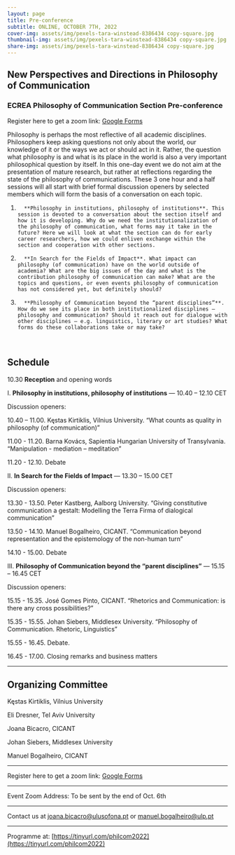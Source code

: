 ```yaml
---
layout: page
title: Pre-conference 
subtitle: ONLINE, OCTOBER 7TH, 2022
cover-img: assets/img/pexels-tara-winstead-8386434 copy-square.jpg
thumbnail-img: assets/img/pexels-tara-winstead-8386434 copy-square.jpg
share-img: assets/img/pexels-tara-winstead-8386434 copy-square.jpg
---
```



## New Perspectives and Directions in Philosophy of Communication


### ECREA Philosophy of Communication Section Pre-conference

Register here to get a zoom link: [Google Forms](https://forms.gle/EnFbRLEA5t94eAiaA)


Philosophy is perhaps the most reflective of all academic disciplines. Philosophers keep asking questions not only about the world, our knowledge of it or the ways we act or should act in it. Rather, the question what philosophy is and what is its place in the world is also a very important philosophical question by itself.
In this one-day event we do not aim at the presentation of mature research, but rather at reflections regarding the state of the philosophy of communications. 
These 3 one hour and a half sessions will all start with brief formal discussion openers by selected members which will form the basis of a conversation on each topic.


1.       **Philosophy in institutions, philosophy of institutions**. This session is devoted to a conversation about the section itself and how it is developing. Why do we need the institutionalization of the philosophy of communication, what forms may it take in the future? Here we will look at what the section can do for early career researchers, how we could enliven exchange within the section and cooperation with other sections.


2.       **In Search for the Fields of Impact**. What impact can philosophy (of communication) have on the world outside of academia? What are the big issues of the day and what is the contribution philosophy of communication can make? What are the topics and questions, or even events philosophy of communication has not considered yet, but definitely should?


3.       **Philosophy of Communication beyond the “parent disciplines”**. How do we see its place in both institutionalized disciplines – philosophy and communication? Should it reach out for dialogue with other disciplines – e.g. linguistics, literary or art studies? What forms do these collaborations take or may take?



 
## Schedule

10.30 **Reception** and opening words


I.       **Philosophy in institutions, philosophy of institutions** — 10.40 – 12.10 CET


Discussion openers: 


10.40 – 11.00. Kęstas Kirtiklis, Vilnius University. “What counts as quality in philosophy (of communication)” 


11.00 - 11.20. Barna Kovács, Sapientia Hungarian University of Transylvania. “Manipulation - mediation – meditation”


11.20 - 12.10. Debate


II.       **In Search for the Fields of Impact** — 13.30 – 15.00 CET


Discussion openers: 


13.30 - 13.50. Peter Kastberg, Aalborg University. “Giving constitutive communication a gestalt: Modelling the Terra Firma of dialogical communication”


13.50 - 14.10. Manuel Bogalheiro, CICANT. “Communication beyond representation and the epistemology of the non-human turn”


14.10 - 15.00. Debate


III.      **Philosophy of Communication beyond the “parent disciplines”** — 15.15 – 16.45 CET 


Discussion openers:


15.15 - 15.35. José Gomes Pinto, CICANT. “Rhetorics and Communication: is there any cross possibilities?”


15.35 - 15.55. Johan Siebers, Middlesex University. “Philosophy of Communication. Rhetoric, Linguistics”


15.55 - 16.45. Debate.


16.45 - 17.00. Closing remarks and business matters



---


## Organizing Committee

Kęstas Kirtiklis, Vilnius University

Eli Dresner, Tel Aviv University

Joana Bicacro, CICANT

Johan Siebers, Middlesex University

Manuel Bogalheiro, CICANT


---

Register here to get a zoom link: [Google Forms](https://forms.gle/EnFbRLEA5t94eAiaA)


---
Event Zoom Address: To be sent by the end of Oct. 6th


---
Contact us at [joana.bicacro@ulusofona.pt](mailto:joana.bicacro@ulusofona.pt) or [manuel.bogalheiro@ulp.pt](mailto:manuel.bogalheiro@ulp.pt) 


---
Programme at: [https://tinyurl.com/philcom2022](https://tinyurl.com/philcom2022)



